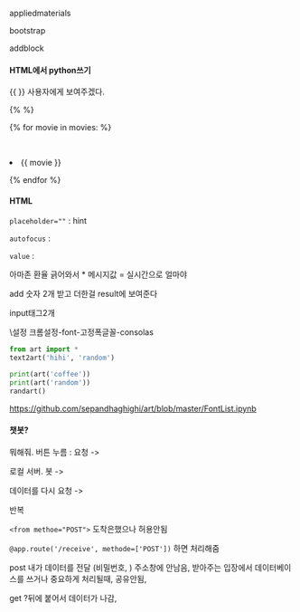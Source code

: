 appliedmaterials

bootstrap

addblock



#### HTML에서 python쓰기

{{  }} 사용자에게 보여주겠다.

{% %} 

{% for movie in movies: %}

​        <li>{{ movie }}</li>

{% endfor %}



#### HTML

`placeholder=""` : hint

`autofocus` : 

`value` : 



아마존  환율 긁어와서 * 메시지값 = 실시간으로 얼마야



add 숫자 2개 받고 더한걸 result에 보여준다

input태그2개



\설정 크롬설정-font-고정폭글꼴-consolas



```python
from art import *
text2art('hihi', 'random')

print(art('coffee'))
print(art('random'))
randart()
```



https://github.com/sepandhaghighi/art/blob/master/FontList.ipynb



#### 챗봇?

뭐해줘. 버튼 누름 : 요청 ->

로컬 서버. 봇 ->

데이터를 다시 요청 ->

반복



`<from methoe="POST">` 도착은했으나 허용안됨

`@app.route('/receive', methode=['POST'])` 하면 처리해줌



post 내가 데이터를 전달 (비밀번호, ) 주소창에 안남음, 받아주는 입장에서 데이터베이스를 쓰거나 중요하게 처리될때, 공유안됨, 

get ?뒤에 붙어서 데이터가 나감,

